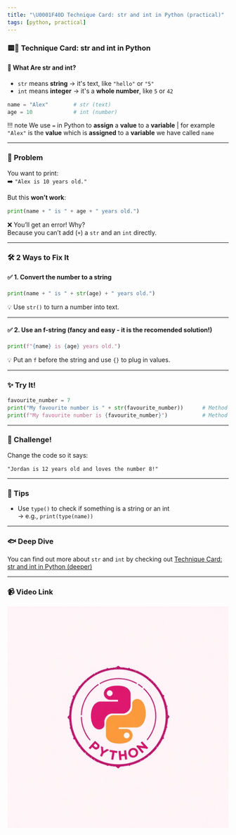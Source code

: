 ```yaml
---
title: "\U0001F40D Technique Card: str and int in Python (practical)"
tags: [python, practical]
---
```


### 🟨🐍 **Technique Card: str and int in Python**

#### 🧠 **What Are str and int?**

- `str` means **string** → it's text, like `"hello"` or `"5"`
- `int` means **integer** → it's a **whole number**, like `5` or `42`

```python
name = "Alex"        # str (text)
age = 10             # int (number)
```

!!! note
We use `=` in Python to **assign** a **value** to a **variable** | for example `"Alex"` is the **value** which is **assigned** to a **variable** we have called `name`

---

### 🧩 **Problem**

You want to print:  
➡️ `"Alex is 10 years old."`

But this **won’t work**:

```python
print(name + " is " + age + " years old.")
```

❌ You’ll get an error! Why?  
Because you can’t add (`+`) a `str` and an `int` directly.

---

### 🛠️ **2 Ways to Fix It**

#### ✅ 1. **Convert the number to a string**

```python
print(name + " is " + str(age) + " years old.")
```

💡 Use `str()` to turn a number into text.

---

#### ✅ 2. **Use an f-string** (fancy and easy - it is the **recomended** solution!)

```python
print(f"{name} is {age} years old.")
```

💡 Put an `f` before the string and use `{}` to plug in values.

---

### ✨ Try It!

```python
favourite_number = 7
print("My favourite number is " + str(favourite_number))      # Method 1
print(f"My favourite number is {favourite_number}")           # Method 2
```

---

### 🧪 Challenge!

Change the code so it says:

```text
"Jordan is 12 years old and loves the number 8!"
```

---

### 📎 Tips

- Use `type()` to check if something is a string or an int  
  → e.g., `print(type(name))`

---

### 🐟 Deep Dive

You can find out more about `str` and `int` by checking out [Technique Card: str and int in Python (deeper)](../technique-cards-deeper/str-int-python-deeper.md)

---

### 📹 Video Link

[![Watch the video](../python.png)](str-int-python-practical.mp4)
